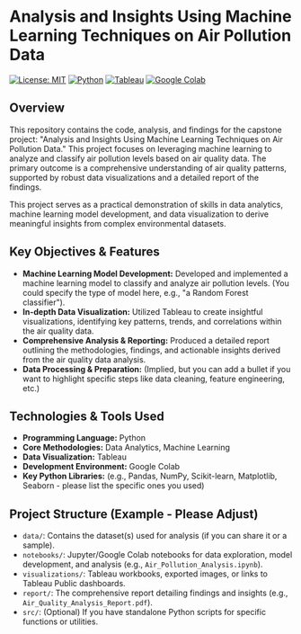 # Analysis and Insights Using Machine Learning Techniques on Air Pollution Data

[![License: MIT](https://img.shields.io/badge/License-MIT-yellow.svg)](https://opensource.org/licenses/MIT) [![Python](https://img.shields.io/badge/Python-3776AB?style=flat&logo=python&logoColor=white)](https://www.python.org/)
[![Tableau](https://img.shields.io/badge/Tableau-E97627?style=flat&logo=tableau&logoColor=white)](https://www.tableau.com/)
[![Google Colab](https://img.shields.io/badge/Google%20Colab-F9AB00?style=flat&logo=googlecolab&logoColor=black)](https://colab.research.google.com/)

## Overview

This repository contains the code, analysis, and findings for the capstone project: "Analysis and Insights Using Machine Learning Techniques on Air Pollution Data." This project focuses on leveraging machine learning to analyze and classify air pollution levels based on air quality data. The primary outcome is a comprehensive understanding of air quality patterns, supported by robust data visualizations and a detailed report of the findings.

This project serves as a practical demonstration of skills in data analytics, machine learning model development, and data visualization to derive meaningful insights from complex environmental datasets.

## Key Objectives & Features

* **Machine Learning Model Development:** Developed and implemented a machine learning model to classify and analyze air pollution levels. (You could specify the type of model here, e.g., "a Random Forest classifier").
* **In-depth Data Visualization:** Utilized Tableau to create insightful visualizations, identifying key patterns, trends, and correlations within the air quality data.
* **Comprehensive Analysis & Reporting:** Produced a detailed report outlining the methodologies, findings, and actionable insights derived from the air quality data analysis.
* **Data Processing & Preparation:** (Implied, but you can add a bullet if you want to highlight specific steps like data cleaning, feature engineering, etc.)

## Technologies & Tools Used

* **Programming Language:** Python
* **Core Methodologies:** Data Analytics, Machine Learning
* **Data Visualization:** Tableau
* **Development Environment:** Google Colab
* **Key Python Libraries:** (e.g., Pandas, NumPy, Scikit-learn, Matplotlib, Seaborn - please list the specific ones you used)

## Project Structure (Example - Please Adjust)

* `data/`: Contains the dataset(s) used for analysis (if you can share it or a sample).
* `notebooks/`: Jupyter/Google Colab notebooks for data exploration, model development, and analysis (e.g., `Air_Pollution_Analysis.ipynb`).
* `visualizations/`: Tableau workbooks, exported images, or links to Tableau Public dashboards.
* `report/`: The comprehensive report detailing findings and insights (e.g., `Air_Quality_Analysis_Report.pdf`).
* `src/`: (Optional) If you have standalone Python scripts for specific functions or utilities.
